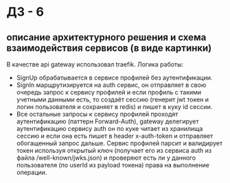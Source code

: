# ДЗ - 6
## описание архитектурного решения и схема взаимодействия сервисов (в виде картинки)
В качестве api gateway использовал traefik. Логика работы:
- SignUp обрабатывается в сервисе профилей без аутентификации.
- SignIn марщрутизируется на auth сервис, он отправляет в свою очередь запрос к сервису профилей и если профиль с такими учетными данными есть, то создаёт сессию (генерит jwt токен и логин пользователя и сохраняет в redis) и пишет в куку id сессии.
- Все остальные запросы к сервису профилей проходят аутентификацию (паттерн Forward-Auth), gateway делегирует аутентификацию сервису auth он по куке читает из хранилища сессию и если она есть пишет в header x-auth-token и отправляет обогащенный запрос дальше. Сервис профилей парсит и валидирует токен используя открытый ключ (получает его из сервиса auth из файла /well-known/jwks.json) и проверяют есть ли у данного пользователя (по userId из payload токена) права на выполнение операции.